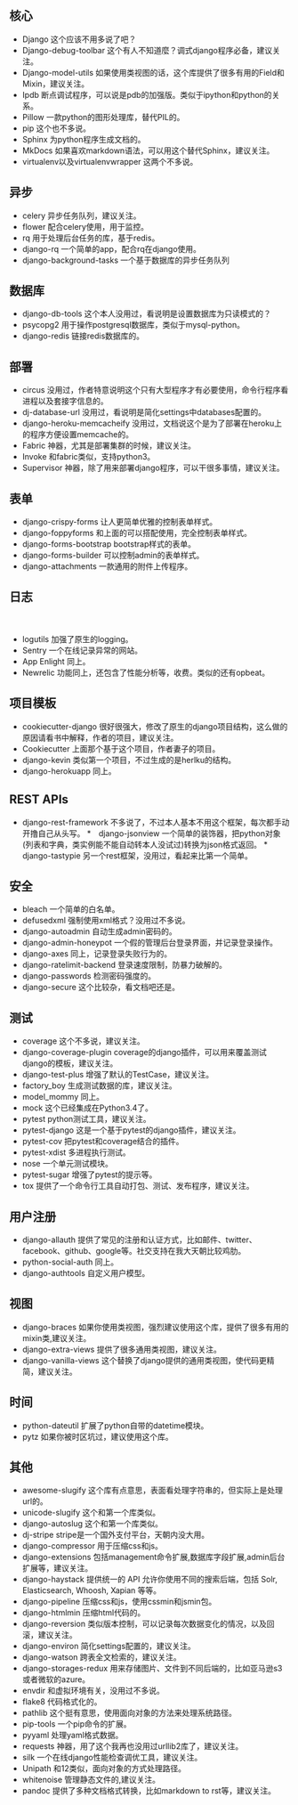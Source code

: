 ## 核心

   * Django 这个应该不用多说了吧？
   * Django-debug-toolbar 这个有人不知道麼？调式django程序必备，建议关注。
   * Django-model-utils 如果使用类视图的话，这个库提供了很多有用的Field和Mixin，建议关注。
   * Ipdb 断点调试程序，可以说是pdb的加强版。类似于ipython和python的关系。
   * Pillow 一款python的图形处理库，替代PIL的。
   * pip 这个也不多说。
   * Sphinx 为python程序生成文档的。
   * MkDocs 如果喜欢markdown语法，可以用这个替代Sphinx，建议关注。
   * virtualenv以及virtualenvwrapper 这两个不多说。
   
## 异步

   * celery 异步任务队列，建议关注。
   * flower 配合celery使用，用于监控。
   * rq 用于处理后台任务的库，基于redis。
   * django-rq 一个简单的app，配合rq在django使用。
   * django-background-tasks 一个基于数据库的异步任务队列
   
## 数据库

   * django-db-tools 这个本人没用过，看说明是设置数据库为只读模式的？
   * psycopg2 用于操作postgresql数据库，类似于mysql-python。
   * django-redis 链接redis数据库的。

## 部署

   * circus 没用过，作者特意说明这个只有大型程序才有必要使用，命令行程序看进程以及套接字信息的。
   * dj-database-url 没用过，看说明是简化settings中databases配置的。
   * django-heroku-memcacheify 没用过，文档说这个是为了部署在heroku上的程序方便设置memcache的。
   * Fabric 神器，尤其是部署集群的时候，建议关注。
   * Invoke 和fabric类似，支持python3。
   * Supervisor 神器，除了用来部署django程序，可以干很多事情，建议关注。

## 表单

   * django-crispy-forms 让人更简单优雅的控制表单样式。
   * django-foppyforms 和上面的可以搭配使用，完全控制表单样式。
   * django-forms-bootstrap bootstrap样式的表单。
   * django-forms-builder 可以控制admin的表单样式。
   * django-attachments 一款通用的附件上传程序。

## 日志
　　　
   * logutils 加强了原生的logging。
   * Sentry 一个在线记录异常的网站。
   * App Enlight 同上。
   * Newrelic 功能同上，还包含了性能分析等，收费。类似的还有opbeat。

## 项目模板

   * cookiecutter-django 很好很强大，修改了原生的django项目结构，这么做的原因请看书中解释，作者的项目，建议关注。
   * Cookiecutter 上面那个基于这个项目，作者妻子的项目。
   * django-kevin 类似第一个项目，不过生成的是herlku的结构。
   * django-herokuapp 同上。

## REST APIs

   * django-rest-framework 不多说了，不过本人基本不用这个框架，每次都手动开撸自己从头写。
   *　django-jsonview 一个简单的装饰器，把python对象(列表和字典，类实例能不能自动转本人没试过)转换为json格式返回。
   *　django-tastypie 另一个rest框架，没用过，看起来比第一个简单。

## 安全

   * bleach 一个简单的白名单。
   * defusedxml 强制使用xml格式？没用过不多说。
   * django-autoadmin 自动生成admin密码的。
   * django-admin-honeypot 一个假的管理后台登录界面，并记录登录操作。
   * django-axes 同上，记录登录失败行为的。
   * django-ratelimit-backend 登录速度限制，防暴力破解的。
   * django-passwords 检测密码强度的。
   * django-secure 这个比较杂，看文档吧还是。

## 测试
   
   * coverage 这个不多说，建议关注。
   * django-coverage-plugin coverage的django插件，可以用来覆盖测试django的模板，建议关注。
   * django-test-plus 增强了默认的TestCase，建议关注。
   * factory_boy 生成测试数据的库，建议关注。
   * model_mommy 同上。
   * mock 这个已经集成在Python3.4了。
   * pytest python测试工具，建议关注。
   * pytest-django 这是一个基于pytest的django插件，建议关注。
   * pytest-cov 把pytest和coverage结合的插件。
   * pytest-xdist 多进程执行测试。
   * nose 一个单元测试模块。
   * pytest-sugar 增强了pytest的提示等。
   * tox 提供了一个命令行工具自动打包、测试、发布程序，建议关注。

## 用户注册
   
   * django-allauth 提供了常见的注册和认证方式，比如邮件、twitter、facebook、github、google等。社交支持在我大天朝比较鸡肋。
   * python-social-auth 同上。
   * django-authtools 自定义用户模型。

## 视图
   
   * django-braces 如果你使用类视图，强烈建议使用这个库，提供了很多有用的mixin类,建议关注。
   * django-extra-views 提供了很多通用类视图，建议关注。
   * django-vanilla-views 这个替换了django提供的通用类视图，使代码更精简，建议关注。

## 时间

   * python-dateutil 扩展了python自带的datetime模块。
   * pytz 如果你被时区坑过，建议使用这个库。

## 其他
   
   * awesome-slugify 这个库有点意思，表面看处理字符串的，但实际上是处理url的。
   * unicode-slugify 这个和第一个库类似。
   * django-autoslug 这个和第一个库类似。
   * dj-stripe stripe是一个国外支付平台，天朝内没大用。
   * django-compressor 用于压缩css和js。
   * django-extensions 包括management命令扩展,数据库字段扩展,admin后台扩展等，建议关注。
   * django-haystack 提供统一的 API 允许你使用不同的搜索后端，包括 Solr, Elasticsearch, Whoosh, Xapian 等等。
   * django-pipeline 压缩css和js，使用cssmin和jsmin包。
   * django-htmlmin 压缩html代码的。
   * django-reversion 类似版本控制，可以记录每次数据变化的情况，以及回滚，建议关注。
   * django-environ 简化settings配置的，建议关注。
   * django-watson 跨表全文检索的，建议关注。
   * django-storages-redux 用来存储图片、文件到不同后端的，比如亚马逊s3或者微软的azure。
   * envdir 和虚拟环境有关，没用过不多说。
   * flake8 代码格式化的。
   * pathlib 这个挺有意思，使用面向对象的方法来处理系统路径。
   * pip-tools 一个pip命令的扩展。 
   * pyyaml 处理yaml格式数据。
   * requests 神器，用了这个我再也没用过urllib2库了，建议关注。
   * silk 一个在线django性能检查调优工具，建议关注。
   * Unipath 和12类似，面向对象的方式处理路径。
   * whitenoise 管理静态文件的,建议关注。
   * pandoc 提供了多种文档格式转换，比如markdown to rst等，建议关注。
   
   
   
